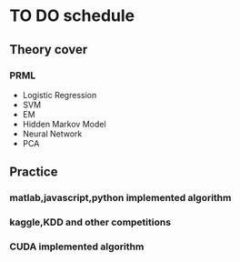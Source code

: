 # TO DO schedule

## Theory cover

### PRML
  - Logistic Regression
  - SVM
  - EM
  - Hidden Markov Model
  - Neural Network
  - PCA
  
## Practice
### matlab,javascript,python implemented algorithm
### kaggle,KDD and other competitions
### CUDA implemented algorithm


  
